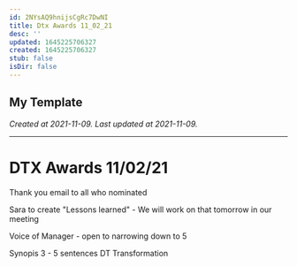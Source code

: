 ```yaml
---
id: 2NYsAQ9hnijsCgRc7DwNI
title: Dtx Awards 11_02_21
desc: ''
updated: 1645225706327
created: 1645225706327
stub: false
isDir: false
---
```

My Template
---

_Created at 2021-11-09._
_Last updated at 2021-11-09._




---

# DTX Awards 11/02/21


Thank you email to all who nominated

Sara to create "Lessons learned"
\- We will work on that tomorrow in our meeting

Voice of Manager - open to narrowing down to 5

Synopis
3 - 5 sentences
DT Transformation

